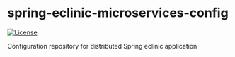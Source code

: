 # spring-eclinic-microservices-config

[![License](https://img.shields.io/badge/License-Apache%202.0-blue.svg)](https://opensource.org/licenses/Apache-2.0)

Configuration repository for distributed Spring eclinic application
